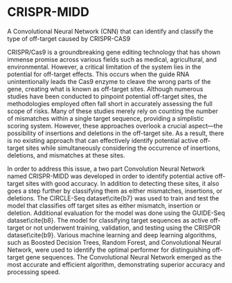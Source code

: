 # CRISPR-MIDD
A Convolutional Neural Network (CNN) that can identify and classify the type of off-target caused by CRISPR-CAS9

CRISPR/Cas9 is a groundbreaking gene editing technology that has shown immense promise across various fields such as medical, agricultural, and environmental. However, a critical limitation of the system lies in the potential for off-target effects. This occurs when the guide RNA unintentionally leads the Cas9 enzyme to cleave the wrong parts of the gene, creating what is known as off-target sites. Although numerous studies have been conducted to pinpoint potential off-target sites, the methodologies employed often fall short in accurately assessing the full scope of risks. Many of these studies merely rely on counting the number of mismatches within a single target sequence, providing a simplistic scoring system. However, these approaches overlook a crucial aspect—the possibility of insertions and deletions in the off-target site. As a result, there is no existing approach that can effectively identify potential active off-target sites while simultaneously considering the occurrence of insertions, deletions, and mismatches at these sites.

In order to address this issue, a two part Convolution Neural Network named CRISPR-MIDD was developed in order to identify potential active off-target sites with good accuracy. In addition to detecting these sites, it also goes a step further by classifying them as either mismatches, insertions, or deletions. The CIRCLE-Seq dataset\cite{b7} was used to train and test the model that classifies off target sites as either mismatch, insertion or deletion. Additional evaluation for the model was done using the GUIDE-Seq dataset\cite{b8}. The model for classifying target sequences as active off-target or not underwent training, validation, and testing using the CRISPOR dataset\cite{b9}. Various machine learning and deep learning algorithms, such as Boosted Decision Trees, Random Forest, and Convolutional Neural Network, were used to identify the optimal performer for distinguishing off-target gene sequences. The Convolutional Neural Network emerged as the most accurate and efficient algorithm, demonstrating superior accuracy and processing speed.
